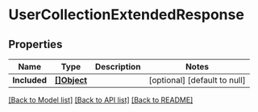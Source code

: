 # UserCollectionExtendedResponse

## Properties
Name | Type | Description | Notes
------------ | ------------- | ------------- | -------------
**Included** | [**[]Object**](.md) |  | [optional] [default to null]

[[Back to Model list]](../README.md#documentation-for-models) [[Back to API list]](../README.md#documentation-for-api-endpoints) [[Back to README]](../README.md)

